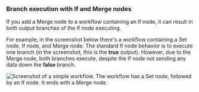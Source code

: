 ### Branch execution with If and Merge nodes

If you add a Merge node to a workflow containing an If node, it can result in both output branches of the If node executing.

For example, in the screenshot below there's a workflow containing a Set node, If node, and Merge node. The standard If node behavior is to execute one branch (in the screenshot, this is the **true** output). However, due to the Merge node, both branches execute, despite the If node not sending any data down the **false** branch.

![Screenshot of a simple workflow. The workflow has a Set node, followed by an If node. It ends with a Merge node.](/_images/integrations/core-nodes/merge/if-merge-node.png)